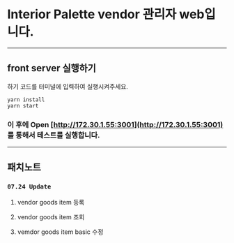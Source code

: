 # Interior Palette vendor 관리자 web입니다.

---

## front server 실행하기

하기 코드를 터미널에 입력하여 실행시켜주세요.

```
yarn install
yarn start
```

### 이 후에 Open [http://172.30.1.55:3001](http://172.30.1.55:3001) 를 통해서 테스트를 실행합니다.

---

## 패치노트

### `07.24 Update`

1. vendor goods item 등록

2. vendor goods item 조회

3. vemdor goods item basic 수정
